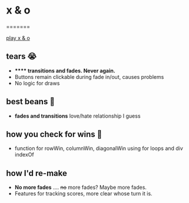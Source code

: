 # x & o
=======


[play x & o](https://evvn.github.io/x_and_o/)


## tears 😭
+ **\*\*\*\* transitions and fades. Never again.**
+ Buttons remain clickable during fade in/out, causes problems
+ No logic for draws


## best beans 🦄
+ **fades and transitions** love/hate relationship I guess


## how you check for wins 🌚
+ function for rowWin, columnWin, diagonalWin using for loops and div indexOf


## how I'd re-make
+ **No more fades** .... ~~no~~ more fades? Maybe more fades.
+ Features for tracking scores, more clear whose turn it is.
